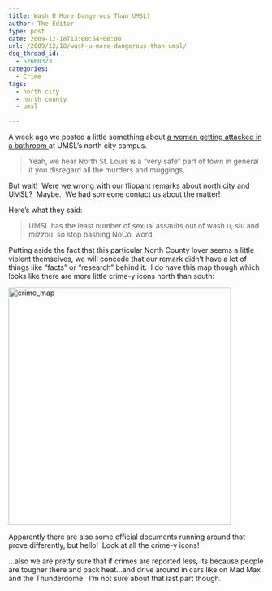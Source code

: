 ```yaml
---
title: Wash U More Dangerous Than UMSL?
author: The Editor
type: post
date: 2009-12-18T13:00:54+00:00
url: /2009/12/18/wash-u-more-dangerous-than-umsl/
dsq_thread_id:
  - 52660323
categories:
  - Crime
tags:
  - north city
  - north county
  - umsl

---
```

A week ago we posted a little something about <a href="http://punchingkitty.com/2009/12/10/woman-attacked-in-umsl-bathroom/" target="_blank">a woman getting attacked in a bathroom </a>at UMSL&#8217;s north city campus.

> Yeah, we hear North St. Louis is a “very safe” part of town in general if you disregard all the murders and muggings.

But wait!  Were we wrong with our flippant remarks about north city and UMSL?  Maybe.  We had someone contact us about the matter!

Here&#8217;s what they said:

> UMSL has the least number of sexual assaults out of wash u, slu and mizzou. so stop bashing NoCo. word.

Putting aside the fact that this particular North County lover seems a little violent themselves, we will concede that our remark didn&#8217;t have a lot of things like &#8220;facts&#8221; or &#8220;research&#8221; behind it.  I do have this map though which looks like there are more little crime-y icons north than south:

[<img class="aligncenter size-full wp-image-2596" title="crime_map" src="http://punchingkitty.com/wp-content/uploads/2009/12/crime_map.jpg" alt="crime_map" width="438" height="468" srcset="http://media.punchingkitty.com/wordpress/2009/12/crime_map.jpg 438w, http://media.punchingkitty.com/wordpress/2009/12/crime_map-280x300.jpg 280w" sizes="(max-width: 438px) 100vw, 438px" />][1]

Apparently there are also some official documents running around that prove differently, but hello!  Look at all the crime-y icons!

&#8230;also we are pretty sure that if crimes are reported less, its because people are tougher there and pack heat&#8230;and drive around in cars like on Mad Max and the Thunderdome.  I&#8217;m not sure about that last part though.

 [1]: http://punchingkitty.com/wp-content/uploads/2009/12/crime_map.jpg